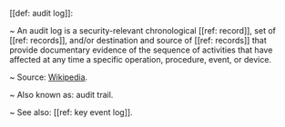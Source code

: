 [[def: audit log]]:

~ An audit log is a security-relevant chronological [[ref: record]], set of [[ref: records]], and/or destination and source of [[ref: records]] that provide documentary evidence of the sequence of activities that have affected at any time a specific operation, procedure, event, or device.

~ Source: [Wikipedia](https://en.wikipedia.org/wiki/Audit_trail).

~ Also known as: audit trail.

~ See also: [[ref: key event log]].

